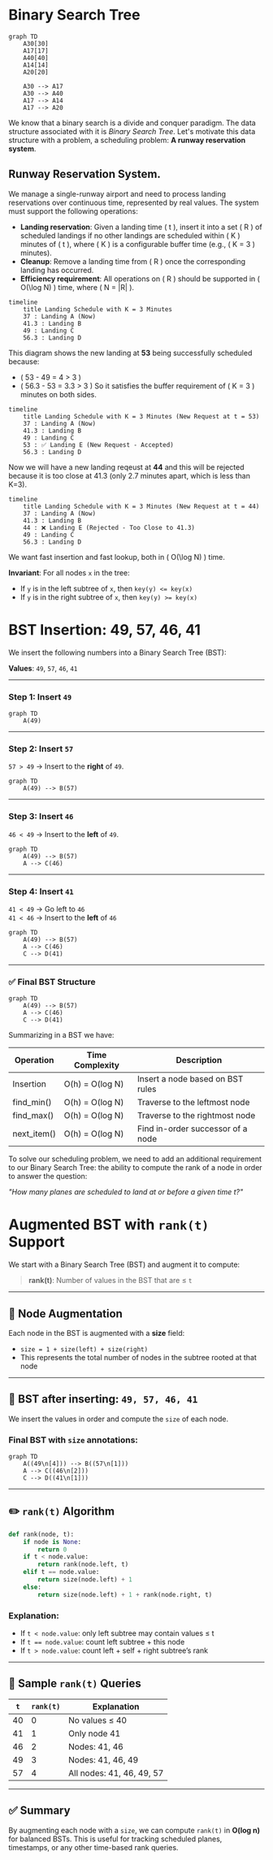 # Binary Search Tree
```mermaid
graph TD
    A30[30]
    A17[17]
    A40[40]
    A14[14]
    A20[20]

    A30 --> A17
    A30 --> A40
    A17 --> A14
    A17 --> A20
```
We know that a binary search is a divide and conquer paradigm. The data structure associated with it is *Binary Search Tree*.
Let's motivate this data structure with a problem, a scheduling problem: **A runway reservation system**.

## Runway Reservation System.

We manage a single-runway airport and need to process landing reservations over continuous time, represented by real values. The system must support the following operations:

- **Landing reservation**: Given a landing time \( t \), insert it into a set \( R \) of scheduled landings if no other landings are scheduled within \( K \) minutes of \( t \), where \( K \) is a configurable buffer time (e.g., \( K = 3 \) minutes).
- **Cleanup**: Remove a landing time from \( R \) once the corresponding landing has occurred.
- **Efficiency requirement**: All operations on \( R \) should be supported in \( O(\log N) \) time, where \( N = |R| \).

```mermaid
timeline
    title Landing Schedule with K = 3 Minutes
    37 : Landing A (Now)
    41.3 : Landing B
    49 : Landing C
    56.3 : Landing D

```
This diagram shows the new landing at **53** being successfully scheduled because:

- \( 53 - 49 = 4 > 3 \)
- \( 56.3 - 53 = 3.3 > 3 \)
So it satisfies the buffer requirement of \( K = 3 \) minutes on both sides.

```mermaid
timeline
    title Landing Schedule with K = 3 Minutes (New Request at t = 53)
    37 : Landing A (Now)
    41.3 : Landing B
    49 : Landing C
    53 : ✅ Landing E (New Request - Accepted)
    56.3 : Landing D
```
Now we will have a new landing reqeust at **44** and this will be rejected 
because it is too close at 41.3 (only 2.7 minutes apart, which is less than K=3).

```mermaid
timeline
    title Landing Schedule with K = 3 Minutes (New Request at t = 44)
    37 : Landing A (Now)
    41.3 : Landing B
    44 : ❌ Landing E (Rejected - Too Close to 41.3)
    49 : Landing C
    56.3 : Landing D
```
We want fast insertion and fast lookup, both in \( O(\log N) \) time.

**Invariant**: For all nodes `x` in the tree:
- If `y` is in the left subtree of `x`, then `key(y) <= key(x)`
- If `y` is in the right subtree of `x`, then `key(y) >= key(x)`


# BST Insertion: 49, 57, 46, 41

We insert the following numbers into a Binary Search Tree (BST):

**Values**: `49`, `57`, `46`, `41`

---

### Step 1: Insert `49`

```mermaid
graph TD
    A(49)
```

---

### Step 2: Insert `57`

`57 > 49` → Insert to the **right** of `49`.

```mermaid
graph TD
    A(49) --> B(57)
```

---

### Step 3: Insert `46`

`46 < 49` → Insert to the **left** of `49`.

```mermaid
graph TD
    A(49) --> B(57)
    A --> C(46)
```

---

### Step 4: Insert `41`

`41 < 49` → Go left to `46`  
`41 < 46` → Insert to the **left** of `46`

```mermaid
graph TD
    A(49) --> B(57)
    A --> C(46)
    C --> D(41)
```

---

### ✅ Final BST Structure

```mermaid
graph TD
    A(49) --> B(57)
    A --> C(46)
    C --> D(41)
```
Summarizing in a BST we have:

| Operation       | Time Complexity | Description                              |
|----------------|------------------|------------------------------------------|
| Insertion       | O(h) = O(log N)  | Insert a node based on BST rules         |
| find_min()      | O(h) = O(log N)  | Traverse to the leftmost node            |
| find_max()      | O(h) = O(log N)  | Traverse to the rightmost node           |
| next_item()     | O(h) = O(log N)  | Find in-order successor of a node        |


To solve our scheduling problem, we need to add an additional requirement to our Binary Search Tree: the ability to compute the rank of a node in order to answer the question:

*"How many planes are scheduled to land at or before a given time t?"*

# Augmented BST with `rank(t)` Support

We start with a Binary Search Tree (BST) and augment it to compute:

> **rank(t)**: Number of values in the BST that are ≤ `t`

---

## 🧠 Node Augmentation

Each node in the BST is augmented with a **size** field:

- `size = 1 + size(left) + size(right)`
- This represents the total number of nodes in the subtree rooted at that node

---

## 🌳 BST after inserting: `49, 57, 46, 41`

We insert the values in order and compute the `size` of each node.

### Final BST with `size` annotations:

```mermaid
graph TD
    A((49\n[4])) --> B((57\n[1]))
    A --> C((46\n[2]))
    C --> D((41\n[1]))
```

---

## ✏️ `rank(t)` Algorithm

```python
def rank(node, t):
    if node is None:
        return 0
    if t < node.value:
        return rank(node.left, t)
    elif t == node.value:
        return size(node.left) + 1
    else:
        return size(node.left) + 1 + rank(node.right, t)
```

### Explanation:
- If `t < node.value`: only left subtree may contain values ≤ t
- If `t == node.value`: count left subtree + this node
- If `t > node.value`: count left + self + right subtree’s rank

---

## 🧪 Sample `rank(t)` Queries

| `t`   | `rank(t)` | Explanation                   |
|-------|-----------|-------------------------------|
| 40    | 0         | No values ≤ 40                |
| 41    | 1         | Only node 41                  |
| 46    | 2         | Nodes: 41, 46                 |
| 49    | 3         | Nodes: 41, 46, 49             |
| 57    | 4         | All nodes: 41, 46, 49, 57     |

---

## ✅ Summary

By augmenting each node with a `size`, we can compute `rank(t)` in **O(log n)** for balanced BSTs. This is useful for tracking scheduled planes, timestamps, or any other time-based rank queries.
